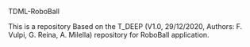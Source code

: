 TDML-RoboBall 

This is a repository Based on the T_DEEP (V1.0, 29/12/2020, Authors: F. Vulpi, G. Reina, A. Milella) repository for RoboBall application. 
